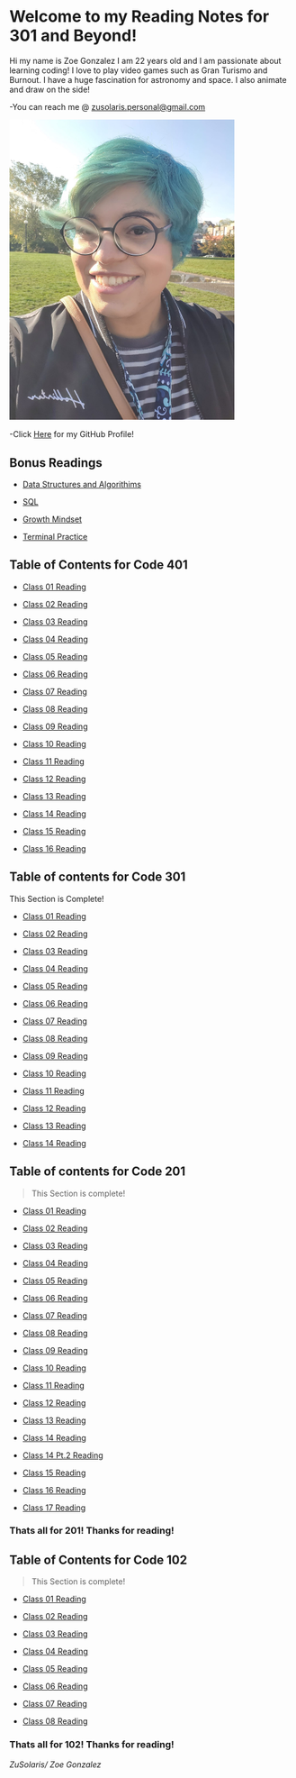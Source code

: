 # Welcome to my Reading Notes for 301 and Beyond!
Hi my name is Zoe Gonzalez I am 22 years old and I am passionate about learning coding! I love to play video games such as Gran Turismo and Burnout. I have a huge fascination for astronomy and space. I also animate and draw on the side!


-You can reach me @ zusolaris.personal@gmail.com

<img src="./img/menew.jpg" alt="Profile pic of me" width="400"/>


-Click [Here](/https://github.com/ZuSolaris) for my GitHub Profile!

## Bonus Readings

- [Data Structures and Algorithims](https://zusolaris.github.io/reading-notes/401/dsa)


- [SQL](https://zusolaris.github.io/reading-notes/401/SQL)

- [Growth Mindset](https://zusolaris.github.io/reading-notes/401/mindset)

- [Terminal Practice](https://zusolaris.github.io/reading-notes/401/terminal)

## Table of Contents for Code 401

- [Class 01 Reading](https://zusolaris.github.io/reading-notes/401/readclass-01)

- [Class 02 Reading](https://zusolaris.github.io/reading-notes/401/readclass-02)

- [Class 03 Reading](https://zusolaris.github.io/reading-notes/401/readclass-03)

- [Class 04 Reading](https://zusolaris.github.io/reading-notes/401/readclass-04)

- [Class 05 Reading](https://zusolaris.github.io/reading-notes/401/readclass-05)

- [Class 06 Reading](https://zusolaris.github.io/reading-notes/401/readclass-06)

- [Class 07 Reading](https://zusolaris.github.io/reading-notes/401/readclass-07)

- [Class 08 Reading](https://zusolaris.github.io/reading-notes/401/readclass-08)

- [Class 09 Reading](https://zusolaris.github.io/reading-notes/401/readclass-09)

- [Class 10 Reading](https://zusolaris.github.io/reading-notes/401/readclass-10)

- [Class 11 Reading](https://zusolaris.github.io/reading-notes/401/readclass-11)

- [Class 12 Reading](https://zusolaris.github.io/reading-notes/401/readclass-12)

- [Class 13 Reading](https://zusolaris.github.io/reading-notes/401/readclass-13)

- [Class 14 Reading](https://zusolaris.github.io/reading-notes/401/readclass-14)

- [Class 15 Reading](https://zusolaris.github.io/reading-notes/401/readclass-15)

- [Class 16 Reading](https://zusolaris.github.io/reading-notes/401/readclass-16)


## Table of contents for Code 301

This Section is Complete!

- [Class 01 Reading](https://zusolaris.github.io/reading-notes/301/readclass-01)

- [Class 02 Reading](https://zusolaris.github.io/reading-notes/301/readclass-02)

- [Class 03 Reading](https://zusolaris.github.io/reading-notes/301/readclass-03)

- [Class 04 Reading](https://zusolaris.github.io/reading-notes/301/readclass-04)

- [Class 05 Reading](https://zusolaris.github.io/reading-notes/301/readclass-05)

- [Class 06 Reading](https://zusolaris.github.io/reading-notes/301/readclass-06)

- [Class 07 Reading](https://zusolaris.github.io/reading-notes/301/readclass-07)

- [Class 08 Reading](https://zusolaris.github.io/reading-notes/301/readclass-08)

- [Class 09 Reading](https://zusolaris.github.io/reading-notes/301/readclass-09)

- [Class 10 Reading](https://zusolaris.github.io/reading-notes/301/readclass-10)

- [Class 11 Reading](https://zusolaris.github.io/reading-notes/301/readclass-11)

- [Class 12 Reading](https://zusolaris.github.io/reading-notes/301/readclass-12)

- [Class 13 Reading](https://zusolaris.github.io/reading-notes/301/readclass-13)

- [Class 14 Reading](https://zusolaris.github.io/reading-notes/301/readclass-14)

## Table of contents for Code 201

>This Section is complete!

- [Class 01 Reading](https://zusolaris.github.io/reading-notes/201/class-01)

- [Class 02 Reading](https://zusolaris.github.io/reading-notes/201/class-02)

- [Class 03 Reading](https://zusolaris.github.io/reading-notes/201/class-03)

- [Class 04 Reading](https://zusolaris.github.io/reading-notes/201/class-04)

- [Class 05 Reading](https://zusolaris.github.io/reading-notes/201/class-05)

- [Class 06 Reading](https://zusolaris.github.io/reading-notes/201/class-06)

- [Class 07 Reading](https://zusolaris.github.io/reading-notes/201/class-07)

- [Class 08 Reading](https://zusolaris.github.io/reading-notes/201/class-08)

- [Class 09 Reading](https://zusolaris.github.io/reading-notes/201/class-09)

- [Class 10 Reading](https://zusolaris.github.io/reading-notes/201/class-10)

- [Class 11 Reading](https://zusolaris.github.io/reading-notes/201/class-11)

- [Class 12 Reading](https://zusolaris.github.io/reading-notes/201/class-12)

- [Class 13 Reading](https://zusolaris.github.io/reading-notes/201/class-13)

- [Class 14 Reading](https://zusolaris.github.io/reading-notes/201/class-14)

- [Class 14 Pt.2 Reading](https://zusolaris.github.io/reading-notes/201/class-14-2)

- [Class 15 Reading](https://zusolaris.github.io/reading-notes/201/class-15)

- [Class 16 Reading](https://zusolaris.github.io/reading-notes/201/class-16)

- [Class 17 Reading](https://zusolaris.github.io/reading-notes/201/class-17)

### Thats all for 201! Thanks for reading!

## Table of Contents for Code 102

>This Section is complete!

- [Class 01 Reading](https://zusolaris.github.io/reading-notes/102/ReadClass)

- [Class 02 Reading](https://zusolaris.github.io/reading-notes/102/ReadClass2)

- [Class 03 Reading](https://zusolaris.github.io/reading-notes/102/ReadClass3)

- [Class 04 Reading](https://zusolaris.github.io/reading-notes/102/ReadClass4)

- [Class 05 Reading](https://zusolaris.github.io/reading-notes/102/ReadClass5)

- [Class 06 Reading](https://zusolaris.github.io/reading-notes/102/ReadClass6)

- [Class 07 Reading](https://zusolaris.github.io/reading-notes/102/ReadClass7)

- [Class 08 Reading](https://zusolaris.github.io/reading-notes/102/ReadClass8)

### Thats all for 102! Thanks for reading!


*ZuSolaris/ Zoe Gonzalez*

